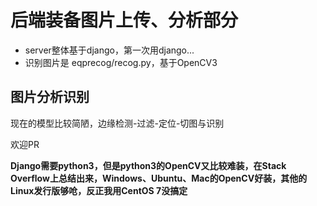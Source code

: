 # 后端装备图片上传、分析部分

- server整体基于django，第一次用django...
- 识别图片是 eqprecog/recog.py，基于OpenCV3

## 图片分析识别
现在的模型比较简陋，边缘检测-过滤-定位-切图与识别

欢迎PR

**Django需要python3，但是python3的OpenCV又比较难装，在Stack Overflow上总结出来，Windows、Ubuntu、Mac的OpenCV好装，其他的Linux发行版够呛，反正我用CentOS 7没搞定**